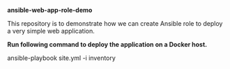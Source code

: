 **ansible-web-app-role-demo**

This repository is to demonstrate how we can create Ansible role to deploy a very simple web application.

**Run following command to deploy the application on a Docker host.**


ansible-playbook site.yml -i inventory
